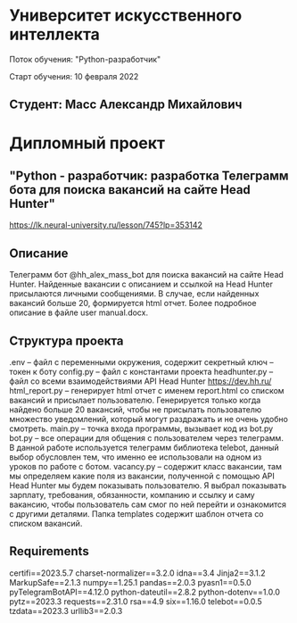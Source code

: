 #   Университет искусственного интеллекта

Поток обучения: "Python-разработчик"

Старт обучения: 10 февраля 2022

##  Студент: Масс Александр Михайлович

#   Дипломный проект 

##  "Python - разработчик: разработка Телеграмм бота для поиска вакансий на сайте Head Hunter"

https://lk.neural-university.ru/lesson/745?lp=353142

## Описание
Телеграмм бот @hh_alex_mass_bot для поиска вакансий на сайте Head Hunter. 
Найденные вакансии с описанием и ссылкой на Head Hunter присылаются личными сообщениями. В случае, если найденных вакансий больше 20, формируется html отчет. 
Более подробное описание в файле user manual.docx.

## Структура проекта

.env – файл с переменными окружения, содержит секретный ключ – токен к боту
config.py – файл с константами проекта
headhunter.py – файл со всеми взаимодействиями API Head Hunter https://dev.hh.ru/
html_report.py – генерирует html отчет с именем report.html со списком вакансий и присылает пользователю. Генерируется только когда найдено больше 20 вакансий, чтобы не присылать пользователю множество уведомлений, который могут раздражать и не очень удобно смотреть.
main.py – точка входа программы, вызывает код из bot.py
bot.py – все операции для общения с пользователем через телеграмм. В данной работе используется телеграмм библиотека telebot, данный выбор обусловлен тем, что именно ее использовали на одном из уроков по работе с ботом.
vacancy.py – содержит класс вакансии, там мы определяем какие поля из вакансии, полученной с помощью API Head Hunter мы будем показывать пользователю. Я выбрал показывать зарплату, требования, обязанности, компанию и ссылку и саму вакансию, чтобы пользователь сам смог по ней перейти и ознакомится с другими деталями.
Папка templates содержит шаблон отчета со списком вакансий.

## Requirements

certifi==2023.5.7
charset-normalizer==3.2.0
idna==3.4
Jinja2==3.1.2
MarkupSafe==2.1.3
numpy==1.25.1
pandas==2.0.3
pyasn1==0.5.0
pyTelegramBotAPI==4.12.0
python-dateutil==2.8.2
python-dotenv==1.0.0
pytz==2023.3
requests==2.31.0
rsa==4.9
six==1.16.0
telebot==0.0.5
tzdata==2023.3
urllib3==2.0.3